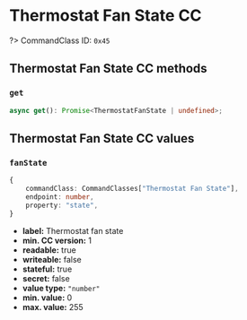# Thermostat Fan State CC

?> CommandClass ID: `0x45`

## Thermostat Fan State CC methods

### `get`

```ts
async get(): Promise<ThermostatFanState | undefined>;
```

## Thermostat Fan State CC values

### `fanState`

```ts
{
	commandClass: CommandClasses["Thermostat Fan State"],
	endpoint: number,
	property: "state",
}
```

- **label:** Thermostat fan state
- **min. CC version:** 1
- **readable:** true
- **writeable:** false
- **stateful:** true
- **secret:** false
- **value type:** `"number"`
- **min. value:** 0
- **max. value:** 255
